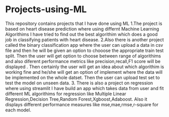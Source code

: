# Projects-using-ML
This repository contains projects that I have done using ML
1.The project is based on heart disease prediction where using differnt Machine Learning Algorithims I  have tried to find out the best algorithim which does a good job in classifying patients with heart disease.
2.Also there is another project called the binary classification app where the user can upload a data in csv file and then he will be given an option to chooose the appropriate train test split.
Then the user will get option to choose between range of algorithims  and also diferent performance metrics like precision,recall,F1 score will be displayed .
Then certainly the user will get an idea about which algorithim is working fine and he/she will get an option of implement where the data will be implemented on the whole datset.
Then the user can upload test set to test the model on unseen data.
3. There is also a project on regression where using streamlit I have build an app which takes data from user and fit different ML algorithims for regression like Multiple Linear Regression,Decision Tree,Random Forest,Xgboost,Adaboost.
Also it displays different performance measures like mse,mae,rmse,r-square for each model.
